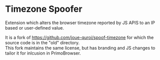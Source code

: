 # Timezone Spoofer

Extension which alters the browser timezone reported by JS APIS to an IP based or user-defined value.

It is a fork of https://github.com/joue-quroi/spoof-timezone for which the source code is in the "old" directory.  
This fork maintains the same license, but has branding and JS changes to tailor it for inlcusion in PrimoBrowser.
